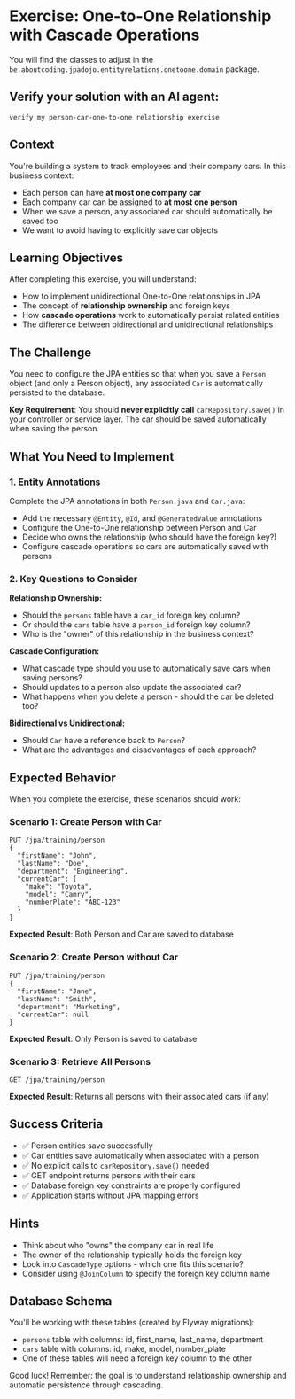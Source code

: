 # Exercise: One-to-One Relationship with Cascade Operations

You will find the classes to adjust in the `be.aboutcoding.jpadojo.entityrelations.onetoone.domain` package.

## Verify your solution with an AI agent: 

`verify my person-car-one-to-one relationship exercise`

## Context
You're building a system to track employees and their company cars. In this business context:
- Each person can have **at most one company car**
- Each company car can be assigned to **at most one person**
- When we save a person, any associated car should automatically be saved too
- We want to avoid having to explicitly save car objects

## Learning Objectives
After completing this exercise, you will understand:
- How to implement unidirectional One-to-One relationships in JPA
- The concept of **relationship ownership** and foreign keys
- How **cascade operations** work to automatically persist related entities
- The difference between bidirectional and unidirectional relationships

## The Challenge
You need to configure the JPA entities so that when you save a `Person` object (and only a Person object), any 
associated `Car` is automatically persisted to the database.

**Key Requirement**: You should **never explicitly call** `carRepository.save()` in your controller 
or service layer. The car should be saved automatically when saving the person.

## What You Need to Implement

### 1. Entity Annotations
Complete the JPA annotations in both `Person.java` and `Car.java`:

- Add the necessary `@Entity`, `@Id`, and `@GeneratedValue` annotations
- Configure the One-to-One relationship between Person and Car
- Decide who owns the relationship (who should have the foreign key?)
- Configure cascade operations so cars are automatically saved with persons

### 2. Key Questions to Consider

**Relationship Ownership:**
- Should the `persons` table have a `car_id` foreign key column?
- Or should the `cars` table have a `person_id` foreign key column?
- Who is the "owner" of this relationship in the business context?

**Cascade Configuration:**
- What cascade type should you use to automatically save cars when saving persons?
- Should updates to a person also update the associated car?
- What happens when you delete a person - should the car be deleted too?

**Bidirectional vs Unidirectional:**
- Should `Car` have a reference back to `Person`?
- What are the advantages and disadvantages of each approach?

## Expected Behavior

When you complete the exercise, these scenarios should work:

### Scenario 1: Create Person with Car
```http
PUT /jpa/training/person
{
  "firstName": "John",
  "lastName": "Doe", 
  "department": "Engineering",
  "currentCar": {
    "make": "Toyota",
    "model": "Camry",
    "numberPlate": "ABC-123"
  }
}
```
**Expected Result**: Both Person and Car are saved to database

### Scenario 2: Create Person without Car
```http
PUT /jpa/training/person
{
  "firstName": "Jane",
  "lastName": "Smith",
  "department": "Marketing",
  "currentCar": null
}
```
**Expected Result**: Only Person is saved to database

### Scenario 3: Retrieve All Persons
```http
GET /jpa/training/person
```
**Expected Result**: Returns all persons with their associated cars (if any)

## Success Criteria
- ✅ Person entities save successfully
- ✅ Car entities save automatically when associated with a person
- ✅ No explicit calls to `carRepository.save()` needed
- ✅ GET endpoint returns persons with their cars
- ✅ Database foreign key constraints are properly configured
- ✅ Application starts without JPA mapping errors

## Hints
- Think about who "owns" the company car in real life
- The owner of the relationship typically holds the foreign key
- Look into `CascadeType` options - which one fits this scenario?
- Consider using `@JoinColumn` to specify the foreign key column name

## Database Schema
You'll be working with these tables (created by Flyway migrations):
- `persons` table with columns: id, first_name, last_name, department
- `cars` table with columns: id, make, model, number_plate
- One of these tables will need a foreign key column to the other

Good luck! Remember: the goal is to understand relationship ownership and automatic persistence through cascading.